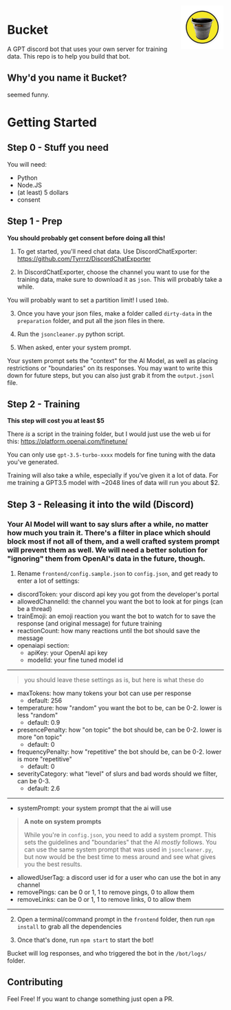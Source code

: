 <img src='bucket.png' width='100' align="right">

# Bucket

A GPT discord bot that uses your own server for training data. This repo is to help you build that bot.

## Why'd you name it Bucket?
seemed funny.

# Getting Started

## Step 0 - Stuff you need
You will need:
- Python
- Node.JS
- (at least) 5 dollars
- consent

## Step 1 - Prep

**You should probably get consent before doing all this!**

  1. To get started, you'll need chat data. Use DiscordChatExporter: https://github.com/Tyrrrz/DiscordChatExporter

  2. In DiscordChatExporter, choose the channel you want to use for the training data, make sure to download it as `json`. This will probably take a while.

 You will probably want to set a partition limit! I used `10mb`.

  3. Once you have your json files, make a folder called `dirty-data` in the `preparation` folder, and put all the json files in there.

  4. Run the `jsoncleaner.py` python script.

  5. When asked, enter your system prompt. 
  
  Your system prompt sets the "context" for the AI Model, as well as placing restrictions or "boundaries" on its responses. You may want to write this down for future steps, but you can also just grab it from the `output.jsonl` file.


## Step 2 - Training
**This step will cost you at least $5**

There *is* a script in the training folder, but I would just use the web ui for this: https://platform.openai.com/finetune/

You can only use `gpt-3.5-turbo-xxxx` models for fine tuning with the data you've generated.

Training will also take a while, especially if you've given it a lot of data. For me training a GPT3.5 model with ~2048 lines of data will run you about $2.



## Step 3 - Releasing it into the wild (Discord)

### Your AI Model will want to say slurs after a while, no matter how much you train it. There's a filter in place which should block most if not all of them, and a well crafted system prompt will prevent them as well. We will need a better solution for "ignoring" them from OpenAI's data in the future, though.

1. Rename `frontend/config.sample.json` to `config.json`, and get ready to enter a lot of settings:

- discordToken: your discord api key you got from the developer's portal
- allowedChannelId: the channel you want the bot to look at for pings (can be a thread)
- trainEmoji: an emoji reaction you want the bot to watch for to save the response (and original message) for future training
- reactionCount: how many reactions until the bot should save the message
- openaiapi section:
  - apiKey: your OpenAI api key
  - modelId: your fine tuned model id

<hr>

  > you should leave these settings as is, but here is what these do
  - maxTokens: how many tokens your bot can use per response
    - default: 256
  - temperature: how "random" you want the bot to be, can be 0-2. lower is less "random"
    - default: 0.9
  - presencePenalty: how "on topic" the bot should be, can be 0-2. lower is more "on topic"
    - default: 0
  - frequencyPenalty: how "repetitive" the bot should be, can be 0-2. lower is more "repetitive"
    - default: 0
  - severityCategory: what "level" of slurs and bad words should we filter, can be 0-3.
    - default: 2.6
  <hr>
  
  - systemPrompt: your system prompt that the ai will use

> **A note on system prompts**
>
> While you're in `config.json`, you need to add a system prompt. This sets the guidelines and "boundaries" that the AI *mostly* follows. You can use the same system prompt that was used in `jsoncleaner.py`, but now would be the best time to mess around and see what gives you the best results. 

- allowedUserTag: a discord user id for a user who can use the bot in any channel
- removePings: can be 0 or 1, 1 to remove pings, 0 to allow them
- removeLinks: can be 0 or 1, 1 to remove links, 0 to allow them
<hr>

2. Open a terminal/command prompt in the `frontend` folder, then run `npm install` to grab all the dependencies
  
3. Once that's done, run `npm start` to start the bot!

Bucket will log responses, and who triggered the bot in the `/bot/logs/` folder. 

## Contributing
Feel Free! If you want to change something just open a PR.

